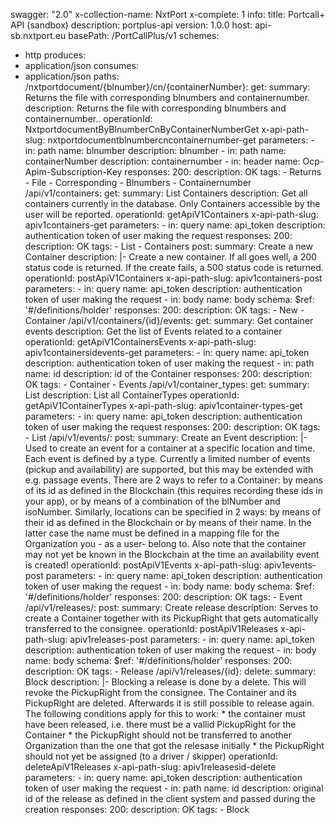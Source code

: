 swagger: "2.0"
x-collection-name: NxtPort
x-complete: 1
info:
  title: Portcall+ API (sandbox)
  description: portplus-api
  version: 1.0.0
host: api-sb.nxtport.eu
basePath: /PortCallPlus/v1
schemes:
- http
produces:
- application/json
consumes:
- application/json
paths:
  /nxtportdocument/{blnumber}/cn/{containerNumber}:
    get:
      summary: Returns the file with corresponding blnumbers and containernumber.
      description: Returns the file with corresponding blnumbers and containernumber..
      operationId: NxtportdocumentByBlnumberCnByContainerNumberGet
      x-api-path-slug: nxtportdocumentblnumbercncontainernumber-get
      parameters:
      - in: path
        name: blnumber
        description: blnumber
      - in: path
        name: containerNumber
        description: containernumber
      - in: header
        name: Ocp-Apim-Subscription-Key
      responses:
        200:
          description: OK
      tags:
      - Returns
      - File
      - Corresponding
      - Blnumbers
      - Containernumber
  /api/v1/containers:
    get:
      summary: List Containers
      description: Get all containers currently in the database. Only Containers accessible
        by the user will be reported.
      operationId: getApiV1Containers
      x-api-path-slug: apiv1containers-get
      parameters:
      - in: query
        name: api_token
        description: authentication token of user making the request
      responses:
        200:
          description: OK
      tags:
      - List
      - Containers
    post:
      summary: Create a new Container
      description: |-
        Create a new container.
        If all goes well, a 200 status code is returned.
        If the create fails, a 500 status code is returned.
      operationId: postApiV1Containers
      x-api-path-slug: apiv1containers-post
      parameters:
      - in: query
        name: api_token
        description: authentication token of user making the request
      - in: body
        name: body
        schema:
          $ref: '#/definitions/holder'
      responses:
        200:
          description: OK
      tags:
      - New
      - Container
  /api/v1/containers/{id}/events:
    get:
      summary: Get container events
      description: Get the list of Events related to a container
      operationId: getApiV1ContainersEvents
      x-api-path-slug: apiv1containersidevents-get
      parameters:
      - in: query
        name: api_token
        description: authentication token of user making the request
      - in: path
        name: id
        description: id of the Container
      responses:
        200:
          description: OK
      tags:
      - Container
      - Events
  /api/v1/container_types:
    get:
      summary: List
      description: List all ContainerTypes
      operationId: getApiV1ContainerTypes
      x-api-path-slug: apiv1container-types-get
      parameters:
      - in: query
        name: api_token
        description: authentication token of user making the request
      responses:
        200:
          description: OK
      tags:
      - List
  /api/v1/events/:
    post:
      summary: Create an Event
      description: |-
        Used to create an event for a container at a specific location and time.
        Each event is defined by a type.
        Currently a limited number of events (pickup and availability) are supported, but this may be extended with e.g. passage events.
        There are 2 ways to refer to a Container: by means of its id as defined in the Blockchain (this requires recording these ids in your app), or by means of a combination of the blNumber and isoNumber. Similarly, locations can be specified in 2 ways: by means of their id as defined in the Blockchain or by means of their name. In the latter case the name must be defined in a mapping   file for the Organization you - as a user- belong to. Also note that the container may not yet be known in the Blockchain at the time
        an availability event is created!
      operationId: postApiV1Events
      x-api-path-slug: apiv1events-post
      parameters:
      - in: query
        name: api_token
        description: authentication token of user making the request
      - in: body
        name: body
        schema:
          $ref: '#/definitions/holder'
      responses:
        200:
          description: OK
      tags:
      - Event
  /api/v1/releases/:
    post:
      summary: Create release
      description: Serves to create a Container together with its PickupRight that
        gets automatically transferred to the consignee.
      operationId: postApiV1Releases
      x-api-path-slug: apiv1releases-post
      parameters:
      - in: query
        name: api_token
        description: authentication token of user making the request
      - in: body
        name: body
        schema:
          $ref: '#/definitions/holder'
      responses:
        200:
          description: OK
      tags:
      - Release
  /api/v1/releases/{id}:
    delete:
      summary: Block
      description: |-
        Blocking a release is done by a delete. This will revoke the PickupRight from the consignee. The Container and its PickupRight are deleted. Afterwards it is still possible to release again.
         The following conditions apply for this to work:
        * the container must have been released, i.e. there must be a vallid PickupRight   for the Container
        * the PickupRight should not be transferred to another Organization than the one that got the relesase initially
        * the PickupRight should not yet be assigned (to a driver / skipper)
      operationId: deleteApiV1Releases
      x-api-path-slug: apiv1releasesid-delete
      parameters:
      - in: query
        name: api_token
        description: authentication token of user making the request
      - in: path
        name: id
        description: original id of the release as defined in the client system and
          passed during the creation
      responses:
        200:
          description: OK
      tags:
      - Block